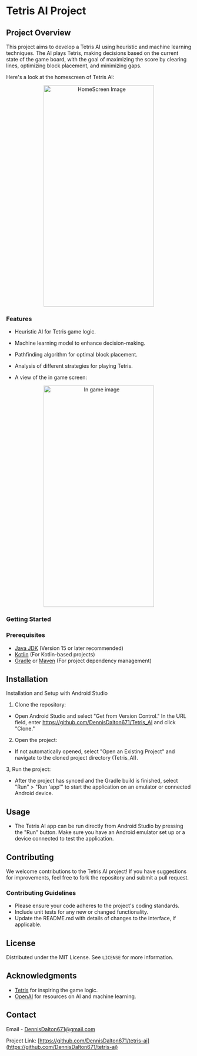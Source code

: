 # Tetris AI Project

## Project Overview

This project aims to develop a Tetris AI using heuristic and machine learning techniques. The AI plays Tetris, making decisions based on the current state of the game board, 
with the goal of maximizing the score by clearing lines, optimizing block placement, and minimizing gaps. 

Here's a look at the homescreen of Tetris AI:

<div align="center">
  <img src = "https://github.com/DennisDalton671/Tetris_AI/blob/master/images/Tetris_Menu.jpg" alt = "HomeScreen Image" width = "300" height = "600">
</div>

### Features

- Heuristic AI for Tetris game logic.

- Machine learning model to enhance decision-making.

- Pathfinding algorithm for optimal block placement.

- Analysis of different strategies for playing Tetris.

- A view of the in game screen:

<div align="center">
  <img src = "https://github.com/DennisDalton671/Tetris_AI/blob/master/images/Tetris_Game.jpg" alt = "In game image" width = "300" height = "600">
</div>

### Getting Started

### Prerequisites

- [Java JDK](https://www.oracle.com/java/technologies/javase-jdk15-downloads.html) (Version 15 or later recommended)
- [Kotlin](https://kotlinlang.org/) (For Kotlin-based projects)
- [Gradle](https://gradle.org/) or [Maven](https://maven.apache.org/) (For project dependency management)

## Installation

Installation and Setup with Android Studio

1. Clone the repository:

- Open Android Studio and select "Get from Version Control."
  In the URL field, enter https://github.com/DennisDalton671/Tetris_AI and click "Clone."

2. Open the project:

- If not automatically opened, select "Open an Existing Project" and navigate to the cloned project directory (Tetris_AI).

3, Run the project:

- After the project has synced and the Gradle build is finished, select "Run" > "Run 'app'" to start the application on an emulator or connected Android device.

## Usage

- The Tetris AI app can be run directly from Android Studio by pressing the "Run" button. Make sure you have an Android emulator set up or a device connected to test the application.

## Contributing

We welcome contributions to the Tetris AI project! If you have suggestions for improvements, feel free to fork the repository and submit a pull request.

### Contributing Guidelines

- Please ensure your code adheres to the project's coding standards.
- Include unit tests for any new or changed functionality.
- Update the README.md with details of changes to the interface, if applicable.

## License

Distributed under the MIT License. See `LICENSE` for more information.

## Acknowledgments

- [Tetris](https://tetris.com/) for inspiring the game logic.
- [OpenAI](https://openai.com/) for resources on AI and machine learning.

## Contact

Email - DennisDalton671@gmail.com

Project Link: [https://github.com/DennisDalton671/tetris-ai](https://github.com/DennisDalton671/tetris-ai)
